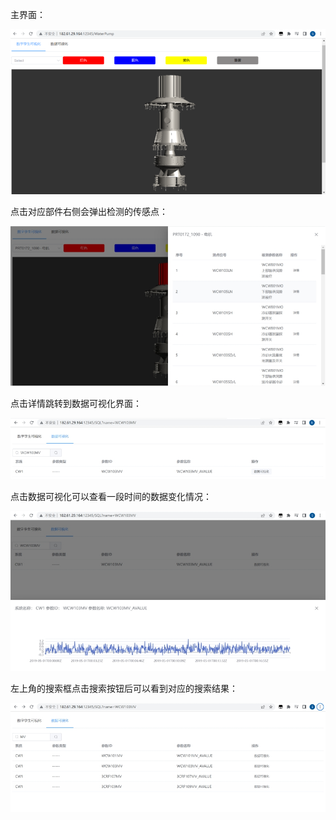 主界面：

![image-20220812171948660](https://github.com/luochensama/WaterPump/blob/main/Picture/1.png)

点击对应部件右侧会弹出检测的传感点：

![img](https://github.com/luochensama/WaterPump/blob/main/Picture/2.png)

点击详情跳转到数据可视化界面：

![img](https://github.com/luochensama/WaterPump/blob/main/Picture/4.png)

点击数据可视化可以查看一段时间的数据变化情况：

![img](https://github.com/luochensama/WaterPump/blob/main/Picture/3.png)

左上角的搜索框点击搜索按钮后可以看到对应的搜索结果：

![img](https://github.com/luochensama/WaterPump/blob/main/Picture/5.png) 